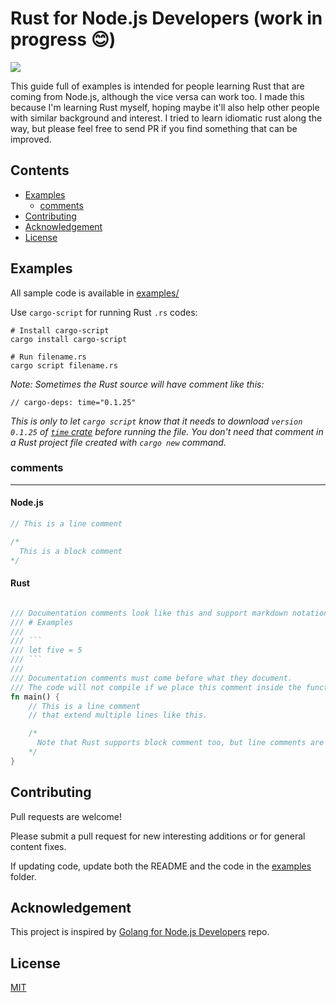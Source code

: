 # Rust for Node.js Developers (work in progress 😊)

![](https://img.shields.io/badge/license-MIT-green.svg)

This guide full of examples is intended for people learning Rust that are coming from Node.js, although the vice versa can work too. I made this because I'm learning Rust myself, hoping maybe it'll also help other people with similar background and interest. I tried to learn idiomatic rust along the way, but please feel free to send PR if you find something that can be improved.

## Contents

- [Examples](#examples)
  - [comments](#comments)
- [Contributing](#contributing)
- [Acknowledgement](#acknowledgement)
- [License](#license)

## Examples

All sample code is available in [examples/](examples/)

Use `cargo-script` for running Rust `.rs` codes:

```
# Install cargo-script
cargo install cargo-script

# Run filename.rs
cargo script filename.rs
```

_Note: Sometimes the Rust source will have comment like this:_

```
// cargo-deps: time="0.1.25"
```

_This is only to let `cargo script` know that it needs to download `version 0.1.25` of [`time` crate](https://crates.io/crates/time) before running the file. You don't need that comment in a Rust project file created with `cargo new` command._

### comments

---

#### Node.js

```js
// This is a line comment

/*
  This is a block comment
*/
```

#### Rust

````rust

/// Documentation comments look like this and support markdown notation.
/// # Examples
///
/// ```
/// let five = 5
/// ```
///
/// Documentation comments must come before what they document.
/// The code will not compile if we place this comment inside the function!
fn main() {
    // This is a line comment
    // that extend multiple lines like this.

    /*
      Note that Rust supports block comment too, but line comments are preferred in general.
    */
}

````

## Contributing

Pull requests are welcome!

Please submit a pull request for new interesting additions or for general content fixes.

If updating code, update both the README and the code in the [examples](examples/) folder.

## Acknowledgement

This project is inspired by [Golang for Node.js Developers](https://github.com/miguelmota/golang-for-nodejs-developers) repo.

## License

[MIT](LICENSE)

